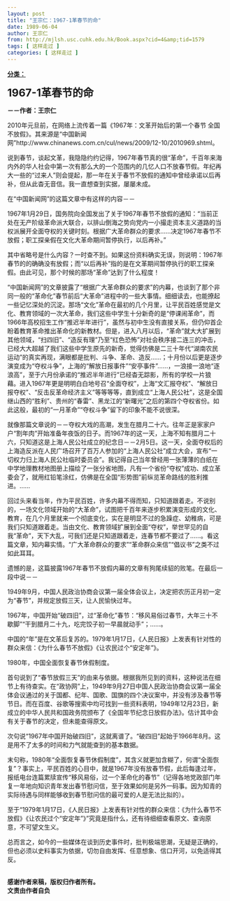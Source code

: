 ```yaml
---
layout: post
title: "王宗仁：1967-1革春节的命"
date: 1989-06-04
author: 王宗仁
from: http://mjlsh.usc.cuhk.edu.hk/Book.aspx?cid=4&amp;tid=1579
tags: [ 这样走过 ]
categories: [ 这样走过 ]
---
```


<div style="margin: 15px 10px 10px 0px;">
<div>
<span id="ctl00_ContentPlaceHolder1_chapter1_SubjectLabel" style="font-weight:bold;text-decoration:underline;">
   分类：
  </span>
</div>
<p>
<strong>
<font size="5">
    1967-1革春节的命
   </font>
</strong>
</p>
<p>
<strong>
   －－作者：王宗仁
  </strong>
</p>
<p>
  2010年元旦前，在网络上流传着一篇《1967年：文革开始后的第一个春节 全国不放假》。其来源是“中国新闻网”http://www.chinanews.com.cn/cul/news/2009/12-10/2010969.shtml。
 </p>
<p>
  说到春节，谈起文革，我隐隐约约记得，1967年春节真的很“革命”，千百年来海内外的华人社会中第一次有那么大的一个范围内的几忆人口不放春节假。年纪再大一些的“过来人”则会提起，那一年在关于春节不放假的通知中曾经承诺以后再补，但从此杳无音信。我一直想查到实据，屡屡未成。
 </p>
<p>
  在“中国新闻网”的这篇文章中有这样的内容－－
 </p>
<p>
  1967年1月29日，国务院向全国发出了关于1967年春节不放假的通知：“当前正处在无产阶级革命派大联合，以排山倒海之势向党内一小撮走资本主义道路的当权派展开全面夺权的关键时刻。根据广大革命群众的要求……决定1967年春节不放假；职工探亲假在文化大革命期间暂停执行，以后再补。”
 </p>
<p>
  其中省略号是什么内容？一时查不到。如果这份资料确实无误，则说明：1967年春节的的确确没有放假；而“以后再补”指的是在文革期间暂停执行的职工探亲假。由此可见，那个时候的那场“革命”达到了什么程度！
 </p>
<p>
  “中国新闻网”的文章披露了“根据广大革命群众的要求”的内幕，也谈到了那个非同一般的“革命化”春节前后“大革命”进程中的一些大事情。细细读去，也能撩起一些记忆深处的沉淀。那场“文化”革命在最初的几个月里，让平民百姓感觉是文化、教育领域的一次大革命，我们这些中学生十分新奇的是“停课闹革命”，而1966年高校招生工作“推迟半年进行”，虽然与初中生没有直接关系，但仍仰首企盼着教育革命推出革命化的新教材。但是，进入八月以后，“革命”就大大扩展到其他领域，“扫四旧”、“造反有理”乃至“红色恐怖”对社会秩序接二连三的冲击，已经大大超越了我们这些中学生原先的新奇，觉得仿佛是二三十年代“湖南农民运动”的真实再现，满眼都是批判、斗争、革命、造反……；十月份以后更是逐步演变成为“夺权斗争”，上海的“解放日报事件”“安亭事件”……，一浪接一浪地“逐浪高”，至于六月份承诺的“推迟半年进行”已经杳无踪影，所有的学校一片狼藉。进入1967年更是明明白白地号召“全面夺权”，上海“文汇报夺权”、“解放日报夺权”、“反击反革命经济主义”等等等等，直到成立“上海人民公社”，这是全国继山西的“胜利”、贵州的“春雷”、黑龙江的“新曙光”之后的第四个夺权省份。如此这般，最初的“一月革命”“夺权斗争”留下的印象不能不说很深。
 </p>
<p>
  就像那篇文章说的－－夺权大戏的高潮，发生在腊月二十六。往年正是家家户户“割年肉”开始准备年夜饭的日子。而1967年的这一天，上海不知有腊月二十六，只知道这是上海人民公社成立的纪念日－－2月5日。这一天，全面夺权后的上海造反派在人民广场召开了百万人参加的“上海人民公社”成立大会，宣布“一切权力归上海人民公社临时委员会”。我记得自己当年曾经用一张薄薄的白纸在中学地理教材地图册上描绘了一张分省地图，凡有一个省份“夺权”成功、成立革委会了，就用红铅笔涂红，仿佛是在全国“形势图”前纵览革命路线的胜利推进。……
 </p>
<p>
  回过头来看当年，作为平民百姓，许多内幕不得而知，只知道跟着走。不说别的，一场文化领域开始的“大革命”，试图把千百年来逐步积累演变形成的文化、教育，在几个月里就来一个彻底变化，实在是明显不过的急躁症、幼稚病，可是我们只知道跟着走。当由文化、教育领域扩展到全面“夺权”，举世罕见的自我“革命”，天下大乱，可我们还是只知道跟着走，连春节都不要过了……。看这篇文章，知内幕实情。“广大革命群众的要求”“革命群众来信”“倡议书”之类不过如此耳耳。
 </p>
<p>
  遗憾的是，这篇披露1967年春节不放假内幕的文章有狗尾续貂的败笔。在最后一段中说－－
 </p>
<p>
  1949年9月，中国人民政治协商会议第一届全体会议上，决定把农历正月初一定为“春节”，并规定放假三天，让人民愉快过年。
 </p>
<p>
  1967年，中国开始“破四旧”，过“革命化”春节：“移风易俗过春节，大年三十不歇脚”“干到腊月二十九，吃完饺子初一早晨就动手”；……。
 </p>
<p>
  中国的“年”是在文革后复苏的。1979年1月17日，《人民日报》上发表有针对性的群众来信：《为什么春节不放假》《让农民过个“安定年”》。
 </p>
<p>
  1980年，中国全面恢复春节休假制度。
 </p>
<p>
  首句说到了“春节放假三天”的由来与依据。根据我所见到的资料，这种说法在细节上有待查实。在“政协网”上，1949年9月27日中国人民政治协商会议第一届全体会议通过的关于国都、纪年、国歌、国旗的四个决议案中，并没有涉及春节等节日。而在百度、谷歌等搜索中均可找到一些资料表明，1949年12月23日，新成立的中华人民共和国政务院颁布了《全国年节纪念日放假办法》。估计其中会有关于春节的决定，但未能查得原文。
 </p>
<p>
  次句说“1967年中国开始破四旧”，这就离谱了。“破四旧”起始于1966年8月。这是用不了太多的时间和力气就能查到的基本数据。
 </p>
<p>
  末句称，1980年“全面恢复春节休假制度”，其含义就更加含糊了，何谓“全面恢复”？事实上，平民百姓的心目中，就是1967年没有放春节假，此后每逢过年，报纸电台连篇累牍宣传“移风易俗，过一个革命化的春节”（记得各地党政部门年复一年地向知识青年发出春节慰问信，至于效果如何是另外一码事。因为知青的实际待遇与同样能够收到春节慰问信的最可爱的人是无法比拟的）。
 </p>
<p>
  至于“1979年1月17日，《人民日报》上发表有针对性的群众来信：《为什么春节不放假》《让农民过个“安定年”》”究竟是指什么，还有待细细查看原文、查询原意，不可望文生义。
 </p>
<p>
  总而言之，如今的一些媒体在谈到历史事件时，批判极端思潮，无疑是正确的，但也必须以史料事实为依据，切勿自由发挥、任意想象、信口开河，以免适得其反。
 </p>
<p>
<br/>
<strong>
   感谢作者来稿，版权归作者所有。
   <br/>
   文责由作者自负
  </strong>
</p>
</div>
